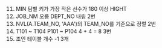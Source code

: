 11. MIN 팀별 키가 가장 작은 선수가 180 이상 HIGHT
12. JOB_NM 오름 DEPT_NO 내림 2번
13. NVL(A.TEAM_NO, 'AAA')의 TEAM_NO를 기준으로 정렬 2번
14. T101 ~ T104 P101 ~ P104 4 + 4 = 8 3번
15. 조인 테이블 개수 -1 3개 